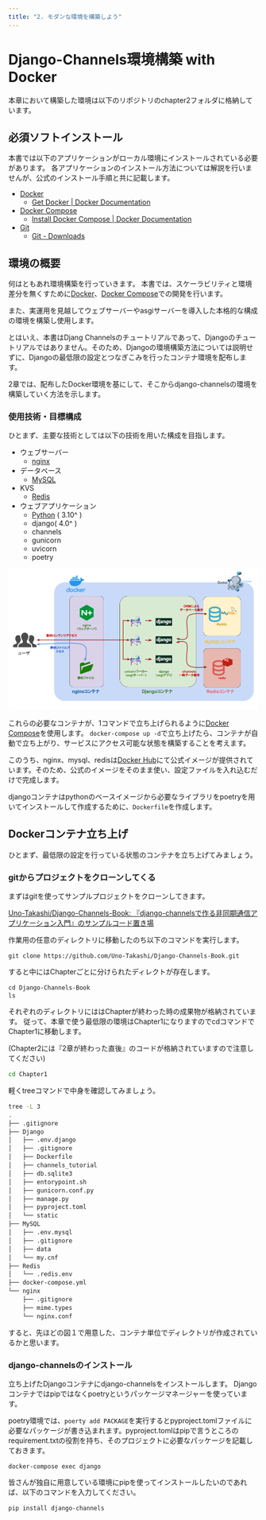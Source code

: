 ```yaml
---
title: "2. モダンな環境を構築しよう"
---
```


# Django-Channels環境構築 with Docker

本章において構築した環境は以下のリポジトリのchapter2フォルダに格納しています。

## 必須ソフトインストール

本書では以下のアプリケーションがローカル環境にインストールされている必要があります。
各アプリケーションのインストール方法については解説を行いませんが、公式のインストール手順と共に記載します。

- [Docker](https://www.docker.com/)
  - [Get Docker | Docker Documentation](https://docs.docker.com/get-docker/)
- [Docker Compose](https://docs.docker.com/compose/)
  - [Install Docker Compose | Docker Documentation](https://docs.docker.com/compose/install/)
- [Git](https://git-scm.com/)
  - [Git - Downloads](https://git-scm.com/downloads)

## 環境の概要

何はともあれ環境構築を行っていきます。
本書では、スケーラビリティと環境差分を無くすために[Docker](https://www.docker.com/)、[Docker Compose](https://docs.docker.com/compose/)での開発を行います。

また、実運用を見越してウェブサーバーやasgiサーバーを導入した本格的な構成の環境を構築し使用します。

とはいえ、本書はDjang Channelsのチュートリアルであって、Djangoのチュートリアルではありません。そのため、Djangoの環境構築方法については説明せずに、Djangoの最低限の設定とつなぎこみを行ったコンテナ環境を配布します。

2章では、配布したDocker環境を基にして、そこからdjango-channelsの環境を構築していく方法を示します。

### 使用技術・目標構成

ひとまず、主要な技術としては以下の技術を用いた構成を目指します。

- ウェブサーバー
  - [nginx](https://www.nginx.com/)
- データベース
  - [MySQL](https://www.mysql.com/jp/)
- KVS
  - [Redis](https://redis.io/)
- ウェブアプリケーション
  - [Python](https://www.python.org/) ( 3.10^ )
  - django( 4.0^ )
  - channels
  - gunicorn
  - uvicorn
  - poetry

![構成](/images/django-channels-book/structure.png)

これらの必要なコンテナが、1コマンドで立ち上げられるように[Docker Compose](https://docs.docker.com/compose/)を使用します。
`docker-compose up -d`で立ち上げたら、コンテナが自動で立ち上がり、サービスにアクセス可能な状態を構築することを考えます。

このうち、nginx、mysql、redisは[Docker Hub](https://hub.docker.com/)にて公式イメージが提供されています。そのため、公式のイメージをそのまま使い、設定ファイルを入れ込むだけで完成します。

djangoコンテナはpythonのベースイメージから必要なライブラリをpoetryを用いてインストールして作成するために、`Dockerfile`を作成します。

## Dockerコンテナ立ち上げ

ひとまず、最低限の設定を行っている状態のコンテナを立ち上げてみましょう。

### gitからプロジェクトをクローンしてくる

まずはgitを使ってサンプルプロジェクトをクローンしてきます。

[Uno-Takashi/Django-Channels-Book: 『django-channelsで作る非同期通信アプリケーション入門』のサンプルコード置き場](https://github.com/Uno-Takashi/Django-Channels-Book)

作業用の任意のディレクトリに移動したのち以下のコマンドを実行します。

```
git clone https://github.com/Uno-Takashi/Django-Channels-Book.git
```

すると中にはChapterごとに分けられたディレクトが存在します。

```
cd Django-Channels-Book
ls
```

それぞれのディレクトリにははChapterが終わった時の成果物が格納されています。
従って、本章で使う最低限の環境はChapter1になりますのでcdコマンドでChapter1に移動します。

(Chapter2には『2章が終わった直後』のコードが格納されていますので注意してください)

```bash
cd Chapter1
```

軽くtreeコマンドで中身を確認してみましょう。

```bash
tree -L 3
.
├── .gitignore
├── Django
│   ├── .env.django
│   ├── .gitignore
│   ├── Dockerfile
│   ├── channels_tutorial
│   ├── db.sqlite3
│   ├── entorypoint.sh
│   ├── gunicorn.conf.py
│   ├── manage.py
│   ├── pyproject.toml
│   └── static
├── MySQL
│   ├── .env.mysql
│   ├── .gitignore
│   ├── data
│   └── my.cnf
├── Redis
│   └── .redis.env
├── docker-compose.yml
└── nginx
    ├── .gitignore
    ├── mime.types
    └── nginx.conf
```

すると、先ほどの図１で用意した、コンテナ単位でディレクトリが作成されているかと思います。

### django-channelsのインストール

立ち上げたDjangoコンテナにdjango-channelsをインストールします。
Djangoコンテナではpipではなくpoetryというパッケージマネージャーを使っています。

poetry環境では、`poerty add PACKAGE`を実行するとpyproject.tomlファイルに必要なパッケージが書き込まれます。pyproject.tomlはpipで言うところのrequirement.txtの役割を持ち、そのプロジェクトに必要なパッケージを記載しておきます。

```
docker-compose exec django 
```

皆さんが独自に用意している環境にpipを使ってインストールしたいのであれば、以下のコマンドを入力してください。

```
pip install django-channels
```
